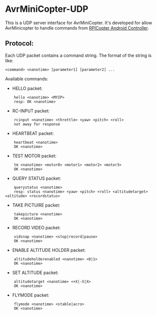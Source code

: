 # AvrMiniCopter-UDP

This is a UDP server interface for AvrMiniCopter.
It's developed for allow AvrMinicopter to handle commands from [RPICopter Android Controller](https://github.com/wilds/rpicopter-android-controller).

Protocol:
------------------------------------------
Each UDP packet contains a command string.
The format of the string is like:
```
<command> <nanotime> [parameter1] [parameter2] ...
```
Available commands:
- HELLO packet:
```
	hello <nanotime> <MYIP>
	resp: OK <nanotime>
```
- RC-INPUT packet:
```
	rcinput <nanotime> <throttle> <yaw> <pitch> <roll>
	not away for response
```
- HEARTBEAT packet:
```
	heartbeat <nanotime> 
	OK <nanotime>
```
- TEST MOTOR packet:
```
	tm <nanotime> <motor0> <motor1> <motor2> <motor3>
	OK <nanotime>
```
- QUERY STATUS packet:
```
	querystatus <nanotime> 
	resp: status <nanotime> <yaw> <pitch> <roll> <altitudetarget> <altitude> <recordstatus>
```
- TAKE PICTUIRE packet:
```
	takepicture <nanotime> 
	OK <nanotime>
```
- RECORD VIDEO packet:
```
	vidsnap <nanotime> <stop|record|pause>
	OK <nanotime>
```
- ENABLE ALTITUDE HOLDER packet:
```
	altitudeholderenabled <nanotime> <0|1>
	OK <nanotime>
```
- SET ALTITUDE packet:
```
	altitudetarget <nanotime> <+X|-X|X>
	OK <nanotime>
```
- FLYMODE packet:
```
	flymode <nanotime> <stable|acro>
	OK <nanotime>
```
